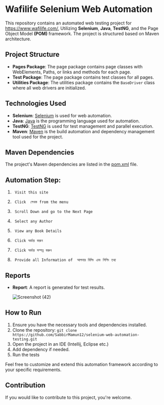 # Wafilife Selenium Web Automation

This repository contains an automated web testing project for https://www.wafilife.com/, Utilizing **Selenium**, **Java**, **TestNG**, and the Page Object Model **(POM)** framework. The project is structured based on Maven architecture.

## Project Structure

- **Pages Package**: The page package contains page classes with WebElements, Paths, or links and methods for each page.
- **Test Package**: The page package contains test classes for all pages.
- **Utilities Package**: The utilities package contains the `BaseDriver` class where all web drivers are initialized.

## Technologies Used

- **Selenium**: [Selenium](https://www.selenium.dev/) is used for web automation.
- **Java**: [Java](https://www.java.com/) is the programming language used for automation.
- **TestNG**: [TestNG](https://testng.org/) is used for test management and parallel execution.
- **Maven**: [Maven](https://maven.apache.org/) is the build automation and dependency management tool used for the project.

## Maven Dependencies

The project's Maven dependencies are listed in the [pom.xml](./pom.xml) file.

## Automation Step:

1.      Visit this site
2.      Click  লেখক from the menu
3.      Scroll Down and go to the Next Page
4.      Select any Author
5.      View any Book Details
6.      Click অর্ডার করুন
7.      Click অর্ডার সম্পন্ন করুন
8.      Provide all Information of  আপনার বিলিং এবং শিপিং তথ্য


## Reports

- **Report**: A report is generated for test results.
  
  ![Screenshot (42)](https://github.com/SabbirMamun12/selenium-web-automation-testing/assets/149684228/d7668225-6a70-4ccf-acfb-e2d5fb9cc6a7)


## How to Run

1. Ensure you have the necessary tools and dependencies installed.
2. Clone the repository: `git clone https://github.com/SabbirMamun12/selenium-web-automation-testing.git`
3. Open the project in an IDE (Intellij, Eclipse etc.)
4. Add dependency if needed.
5. Run the tests

Feel free to customize and extend this automation framework according to your specific requirements.

## Contribution

If you would like to contribute to this project, you're welcome.
